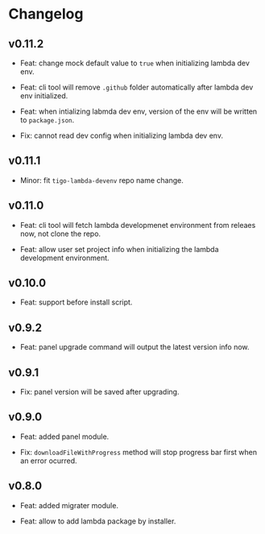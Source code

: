 # Changelog

## v0.11.2

- Feat: change mock default value to `true` when initializing lambda dev env.

- Feat: cli tool will remove `.github` folder automatically after lambda dev env initialized.

- Feat: when intializing labmda dev env, version of the env will be written to `package.json`.

- Fix: cannot read dev config when initializing lambda dev env.

## v0.11.1

- Minor: fit `tigo-lambda-devenv` repo name change.

## v0.11.0

- Feat: cli tool will fetch lambda developmenet environment from releaes now, not clone the repo.

- Feat: allow user set project info when initializing the lambda development environment.

## v0.10.0

- Feat: support before install script.

## v0.9.2

- Feat: panel upgrade command will output the latest version info now.

## v0.9.1

- Fix: panel version will be saved after upgrading.

## v0.9.0

- Feat: added panel module.

- Fix: `downloadFileWithProgress` method will stop progress bar first when an error ocurred.

## v0.8.0

- Feat: added migrater module.

- Feat: allow to add lambda package by installer.
